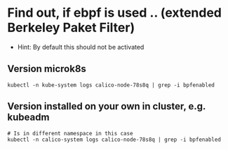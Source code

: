 # Find out, if ebpf is used .. (extended Berkeley Paket Filter) 

  * Hint: By default this should not be activated

## Version microk8s 

```
kubectl -n kube-system logs calico-node-78s8q | grep -i bpfenabled
```

## Version installed on your own in cluster, e.g. kubeadm 

```
# Is in different namespace in this case 
kubectl -n calico-system logs calico-node-78s8q | grep -i bpfenabled
```

